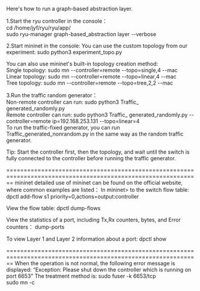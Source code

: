 Here's how to run a graph-based abstraction layer.  

1.Start the ryu controller in the console：   
cd /home/jyf/ryu/ryu/app/   
sudo ryu-manager graph-based_abstraction layer  --verbose  

2.Start mininet in the console:
You can use the custom topology from our experiment:
sudo python3 experiment_topo.py  

You can also use mininet's built-in topology creation method:    
Single topology:
sudo mn --controller=remote --topo=single,4 --mac  
Linear topology:
sudo mn --controller=remote --topo=linear,4 --mac  
Tree topology:
sudo mn --controller=remote --topo=tree,2,2 --mac  

3.Run the traffic random generator：  
Non-remote controller can run: 
sudo python3 Traffic_ generated_randomly.py  
Remote controller can run: 
sudo python3 Traffic_ generated_randomly.py --controller=remote ip=192.168.253.131 --topo=linear=4  
To run the traffic-fixed generator, you can run Traffic_generated_nonrandom.py in the same way as the random traffic generator.

Tip: 
Start the controller first, then the topology, and wait until the switch is fully connected to the controller before running the traffic generator.

==============================================================================================================
mininet detailed use of mininet can be found on the official website, where common examples are listed：
In mininet> to the switch flow table:  
dpctl add-flow s1 priority=0,actions=output:controller  

View the flow table: dpctl dump-flows  

View the statistics of a port, including Tx,Rx counters, bytes, and Error counters：
dump-ports  

To view Layer 1 and Layer 2 information about a port:
dpctl show  

==============================================================================================================
When the operation is not normal, the following error message is displayed: “Exception: Please shut down the controller which is running on port 6653” 
The treatment method is:
sudo fuser -k 6653/tcp  
sudo mn -c  
